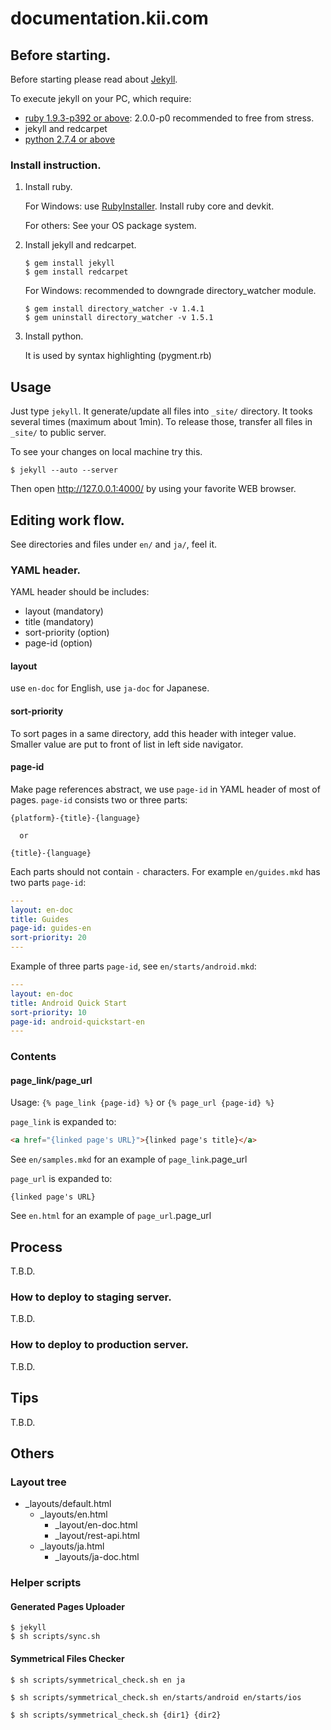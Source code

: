 # documentation.kii.com


## Before starting.

Before starting please read about
[Jekyll](https://github.com/mojombo/jekyll/wiki).

To execute jekyll on your PC, which require:

*   [ruby 1.9.3-p392 or above](http://www.ruby-lang.org/): 2.0.0-p0 recommended
    to free from stress.
*   jekyll and redcarpet
*   [python 2.7.4 or above](http://python.org/)

### Install instruction.

1.  Install ruby.

    For Windows:  use [RubyInstaller](http://rubyinstaller.org/).  Install ruby
    core and devkit.

    For others: See your OS package system.

2.  Install jekyll and redcarpet.

    ```
    $ gem install jekyll
    $ gem install redcarpet
    ```

    For Windows: recommended to downgrade directory\_watcher module.

    ```
    $ gem install directory_watcher -v 1.4.1
    $ gem uninstall directory_watcher -v 1.5.1
    ```

3.  Install python.

    It is used by syntax highlighting (pygment.rb)

## Usage

Just type `jekyll`.  It generate/update all files into `_site/` directory.  It
tooks several times (maximum about 1min).  To release those, transfer all files
in `_site/` to public server.

To see your changes on local machine try this.

```
$ jekyll --auto --server
```

Then open http://127.0.0.1:4000/ by using your favorite WEB browser.


## Editing work flow.

See directories and files under `en/` and `ja/`, feel it.

### YAML header.

YAML header should be includes:

*   layout (mandatory)
*   title (mandatory)
*   sort-priority (option)
*   page-id (option)

#### layout

use `en-doc` for English, use `ja-doc` for Japanese.

#### sort-priority

To sort pages in a same directory, add this header with integer value.  Smaller
value are put to front of list in left side navigator.

#### page-id

Make page references abstract, we use `page-id` in YAML header of most of
pages.  `page-id` consists two or three parts:

    {platform}-{title}-{language}

      or

    {title}-{language}

Each parts should not contain `-` characters.  For example `en/guides.mkd` has
two parts `page-id`:

```yaml
---
layout: en-doc
title: Guides
page-id: guides-en
sort-priority: 20
---
```

Example of three parts `page-id`, see `en/starts/android.mkd`:

```yaml
---
layout: en-doc
title: Android Quick Start
sort-priority: 10
page-id: android-quickstart-en
---
```


### Contents

#### page\_link/page\_url

Usage: `{% page_link {page-id} %}` or `{% page_url {page-id} %}`

`page_link` is expanded to:

```html
<a href="{linked page's URL}">{linked page's title}</a>
```

See `en/samples.mkd` for an example of `page_link`.page_url

`page_url` is expanded to:

```
{linked page's URL}
```

See `en.html` for an example of `page_url`.page_url


## Process

T.B.D.

### How to deploy to staging server.

T.B.D.

### How to deploy to production server.

T.B.D.


## Tips

T.B.D.

## Others

### Layout tree

*   \_layouts/default.html
    *   \_layouts/en.html
        *   \_layout/en-doc.html
        *   \_layout/rest-api.html
    *   \_layouts/ja.html
        *   \_layouts/ja-doc.html

### Helper scripts

#### Generated Pages Uploader

    $ jekyll
    $ sh scripts/sync.sh

#### Symmetrical Files Checker

    $ sh scripts/symmetrical_check.sh en ja

    $ sh scripts/symmetrical_check.sh en/starts/android en/starts/ios

    $ sh scripts/symmetrical_check.sh {dir1} {dir2}
